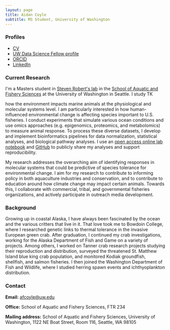 ```yaml
---
layout: page
title: Aidan Coyle
subtitle: MS Student, University of Washington
---
```


### Profiles
- [CV](https://github.com/shellytrigg/shellytrigg.github.io/raw/master/docs/ShellyTriggJul2020CV.pdf)
- [UW Data Science Fellow profile](https://escience.washington.edu/people/shelly-trigg/)
- [ORCID](https://orcid.org/0000-0001-6904-4149)
- [LinkedIn](https://www.linkedin.com/in/shelly-trigg-ph-d-670b6121)


### Current Research 

I'm a Masters student in [Steven Robert's lab](http://faculty.washington.edu/sr320/) in the [School of Aquatic and Fishery Sciences](https://fish.uw.edu/) at the University of Washington in Seattle. I study TK 

how the environment impacts marine animals at the physiological and molecular systems level. I am particularly interested in how human-influenced environmental change is affecting species important to U.S. fisheries. I conduct experiments that simulate various ocean conditions and use omics approaches (e.g. epigenomics, proteomics, and metabolomics) to measure animal response. To process these diverse datasets, I develop and implement bioinformatics pipelines for data normalization, statistical analyses, and biological pathway analyses. I use an [open access online lab notebook](https://shellytrigg.github.io/notebook/) and [GitHub](https://github.com/shellytrigg) to publicly share my analyses and support reproducibility.

My research addresses the overarching aim of identifying responses in molecular systems that could be predictive of species tolerance for environmental change. I aim for my research to contribute to informing policy in both aquaculture industries and conservation, and to contribute to education around how climate change may impact certain animals. Towards this, I collaborate with commercial, tribal, and governmental fisheries organizations, and actively participate in outreach media development.


### Background

Growing up in coastal Alaska, I have always been fascinated by the ocean and the various critters that live in it. That love took me to Bowdoin College, where I researched genetic links to thermal tolerance in the invasive European green crab. After graduation, I continued my crab investigations, working for the Alaska Department of Fish and Game on a variety of projects. Among others, I worked on Tanner crab research projects studying their reproduction and distribution, surveyed the threatened St. Matthew Island blue king crab population, and monitored Kodiak groundfish, shellfish, and salmon fisheries. I then joined the Washington Department of Fish and Wildlife, where I studied herring spawn events and ichthyoplankton distribution.

### Contact
 **Email:** [afcoyle@uw.edu](mailto:afcoyle@uw.edu)

 **Office:** School of Aquatic and Fishery Sciences, FTR 234  
 
 **Mailing address:** School of Aquatic and Fishery Sciences, University of Washington, 1122 NE Boat Street, Room 116, Seattle, WA 98105